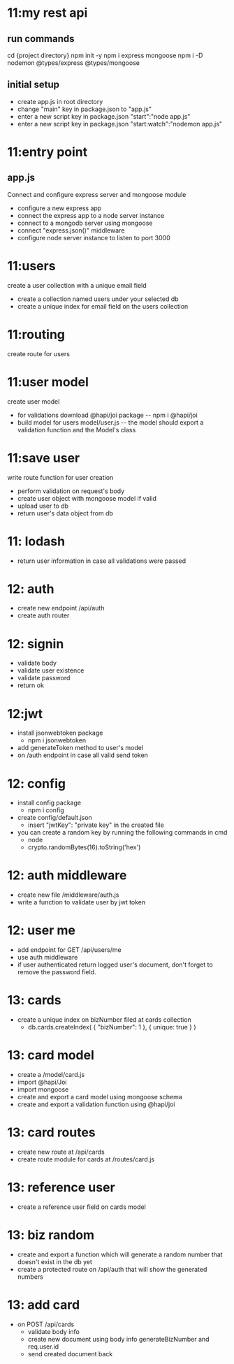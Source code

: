 # 11:my rest api

## run commands

cd {project directory}
npm init -y
npm i express mongoose
npm i -D nodemon @types/express @types/mongoose

## initial setup

- create app.js in root directory
- change "main" key in package.json to "app.js"
- enter a new script key in package.json "start":"node app.js"
- enter a new script key in package.json "start:watch":"nodemon app.js"

# 11:entry point

## app.js

Connect and configure express server and mongoose module

- configure a new express app
- connect the express app to a node server instance
- connect to a mongodb server using mongoose
- connect "express.json()" middleware
- configure node server instance to listen to port 3000

# 11:users

create a user collection with a unique email field

- create a collection named users under your selected db
- create a unique index for email field on the users collection

# 11:routing

create route for users

# 11:user model

create user model

- for validations download @hapi/joi package
  -- npm i @hapi/joi
- build model for users model/user.js
  -- the model should export a validation function and the Model's class

# 11:save user

write route function for user creation

- perform validation on request's body
- create user object with mongoose model if valid
- upload user to db
- return user's data object from db

# 11: lodash

- return user information in case all validations were passed

# 12: auth

- create new endpoint /api/auth
- create auth router

# 12: signin

- validate body
- validate user existence
- validate password
- return ok

# 12:jwt

- install jsonwebtoken package
  - npm i jsonwebtoken
- add generateToken method to user's model
- on /auth endpoint in case all valid send token

# 12: config

- install config package
  - npm i config
- create config/default.json
  - insert "jwtKey": "private key" in the created file
- you can create a random key by running the following commands in cmd
  - node
  - crypto.randomBytes(16).toString('hex')

# 12: auth middleware

- create new file /middleware/auth.js
- write a function to validate user by jwt token

# 12: user me

- add endpoint for GET /api/users/me
- use auth middleware
- if user authenticated return logged user's document, don't forget to remove the password field.

# 13: cards

- create a unique index on bizNumber filed at cards collection
  - db.cards.createIndex( { "bizNumber": 1 }, { unique: true } )

# 13: card model

- create a /model/card.js
- import @hapi/Joi
- import mongoose
- create and export a card model using mongoose schema
- create and export a validation function using @hapi/joi

# 13: card routes

- create new route at /api/cards
- create route module for cards at /routes/card.js

# 13: reference user

- create a reference user field on cards model

# 13: biz random

- create and export a function which will generate a random number that doesn't exist in the db yet
- create a protected route on /api/auth that will show the generated numbers

# 13: add card

- on POST /api/cards
  - validate body info
  - create new document using body info generateBizNumber and req.user.id
  - send created document back
